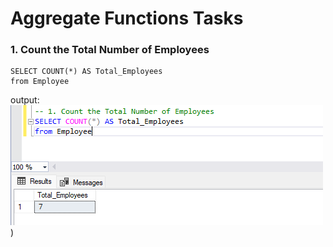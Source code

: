 # Aggregate Functions  Tasks
### 1. Count the Total Number of Employees
```
SELECT COUNT(*) AS Total_Employees 
from Employee

```
output:
![Total_Employees](img/1.png))

